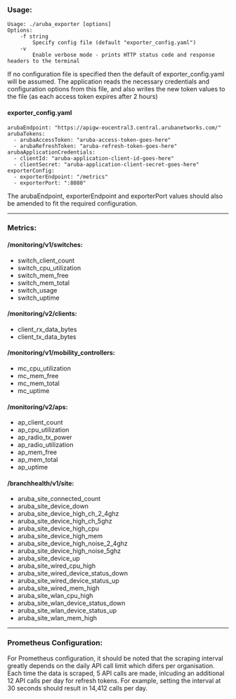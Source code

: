 <h3>Usage:</h3>

	Usage: ./aruba_exporter [options]
	Options:
 		-f string
    		Specify config file (default "exporter_config.yaml")
  		-v
			Enable verbose mode - prints HTTP status code and response headers to the terminal

If no configuration file is specified then the default of exporter_config.yaml will be assumed. The application reads the necessary credentials and configuration options from this file, and also writes the new token values to the file (as each access token expires after 2 hours)

<h4>exporter_config.yaml</h4>

	arubaEndpoint: "https://apigw-eucentral3.central.arubanetworks.com/"
	arubaTokens:
	  - arubaAccessToken: "aruba-access-token-goes-here"
	  - arubaRefreshToken: "aruba-refresh-token-goes-here"
	arubaApplicationCredentials:
	  - clientId: "aruba-application-client-id-goes-here"
	  - clientSecret: "aruba-application-client-secret-goes-here"
	exporterConfig:
	  - exporterEndpoint: "/metrics"
	  - exporterPort: ":8080"

The arubaEndpoint, exporterEndpoint and exporterPort values should also be amended to fit the required configuration.

***

<h3>Metrics:</h3>

<h4>/monitoring/v1/switches:</h4>

- switch_client_count
- switch_cpu_utilization
- switch_mem_free
- switch_mem_total
- switch_usage
- switch_uptime

<h4>/monitoring/v2/clients:</h4>

- client_rx_data_bytes
- client_tx_data_bytes

<h4>/monitoring/v1/mobility_controllers:</h4>

- mc_cpu_utilization
- mc_mem_free
- mc_mem_total
- mc_uptime

<h4>/monitoring/v2/aps:</h4>

- ap_client_count
- ap_cpu_utilization
- ap_radio_tx_power
- ap_radio_utilization
- ap_mem_free
- ap_mem_total
- ap_uptime

<h4>/branchhealth/v1/site:</h4>

- aruba_site_connected_count
- aruba_site_device_down
- aruba_site_device_high_ch_2_4ghz
- aruba_site_device_high_ch_5ghz
- aruba_site_device_high_cpu
- aruba_site_device_high_mem
- aruba_site_device_high_noise_2_4ghz
- aruba_site_device_high_noise_5ghz
- aruba_site_device_up
- aruba_site_wired_cpu_high
- aruba_site_wired_device_status_down
- aruba_site_wired_device_status_up
- aruba_site_wired_mem_high
- aruba_site_wlan_cpu_high
- aruba_site_wlan_device_status_down
- aruba_site_wlan_device_status_up
- aruba_site_wlan_mem_high


***

<h3>Prometheus Configuration:</h3>

For Prometheus configuration, it should be noted that the scraping interval greatly depends on the daily API call limit which difers per organisation. Each time the data is scraped, 5 API calls are made, inlcuding an additional 12 API calls per day for refresh tokens. For example, setting the interval at 30 seconds should result in 14,412 calls per day.

